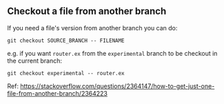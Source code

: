 ## Checkout a file from another branch

If you need a file's version from another branch you can do:

`git checkout SOURCE_BRANCH -- FILENAME`

e.g. if you want `router.ex` from the `experimental` branch to be checkout in the current branch: 

`git checkout experimental -- router.ex`

Ref: https://stackoverflow.com/questions/2364147/how-to-get-just-one-file-from-another-branch/2364223


